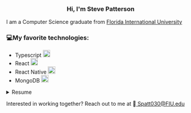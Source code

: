 <h3 align="center"> Hi, I'm Steve Patterson </h3>

<p>
  I am a Computer Science graduate from <a href="https://www.fiu.edu/">Florida International University</a>
  <br />
  <h3>💻My favorite technologies: </h3>
  <ul>
    <li>Typescript <a href="https://www.typescriptlang.org/" target="_blank" rel="noopener noreferrer"><img src="https://img.shields.io/badge/TypeScript-007ACC?style=for-the-badge&logo=typescript&logoColor=white" height="19"></a></li>
    <li>React <img src="https://img.shields.io/badge/React-20232A?style=for-the-badge&logo=react&logoColor=61DAFB" height="19"></li>
    <li>React Native <img src="https://img.shields.io/badge/React_Native-20232A?style=for-the-badge&logo=react&logoColor=61DAFB" height="20"></li>
    <li> MongoDB <img src="https://img.shields.io/badge/MongoDB-4EA94B?style=for-the-badge&logo=mongodb&logoColor=white" height="20"></li>
  </ul>
  
  <details>
  <summary> Resume </summary>
  </details>

  Interested in working together? Reach out to me at 📨<a href="mailto: Spatt030@FIU.edu"> Spatt030@FIU.edu</a>
</p>
  
